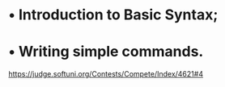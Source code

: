 # • Introduction to Basic Syntax;
# • Writing simple commands.

https://judge.softuni.org/Contests/Compete/Index/4621#4
